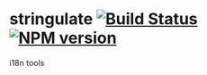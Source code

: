 # stringulate [![Build Status](http://img.shields.io/travis/mattyod/stringle/master.svg)](http://travis-ci.org/mattyod/stringle) [![NPM version](http://img.shields.io/npm/v/stringle.svg)](https://www.npmjs.org/package/stringle)

i18n tools
